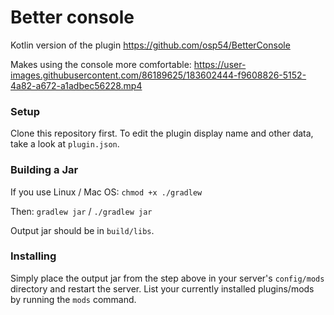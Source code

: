 # Better console
Kotlin version of the plugin https://github.com/osp54/BetterConsole

Makes using the console more comfortable:
https://user-images.githubusercontent.com/86189625/183602444-f9608826-5152-4a82-a672-a1adbec56228.mp4

### Setup

Clone this repository first.
To edit the plugin display name and other data, take a look at `plugin.json`.

### Building a Jar

If you use Linux / Mac OS:
`chmod +x ./gradlew`

Then:
`gradlew jar` / `./gradlew jar`

Output jar should be in `build/libs`.


### Installing

Simply place the output jar from the step above in your server's `config/mods` directory and restart the server.
List your currently installed plugins/mods by running the `mods` command.
